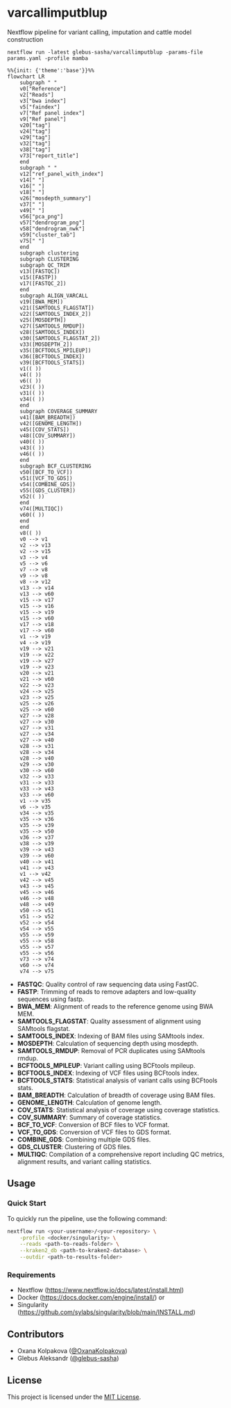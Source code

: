 # varcallimputblup
Nextflow pipeline for variant calling, imputation and cattle model construction

```
nextflow run -latest glebus-sasha/varcallimputblup -params-file params.yaml -profile mamba
```

```mermaid
%%{init: {'theme':'base'}}%%
flowchart LR
    subgraph " "
    v0["Reference"]
    v2["Reads"]
    v3["bwa index"]
    v5["faindex"]
    v7["Ref panel index"]
    v9["Ref panel"]
    v20["tag"]
    v24["tag"]
    v29["tag"]
    v32["tag"]
    v38["tag"]
    v73["report_title"]
    end
    subgraph " "
    v12["ref_panel_with_index"]
    v14[" "]
    v16[" "]
    v18[" "]
    v26["mosdepth_summary"]
    v37[" "]
    v49[" "]
    v56["pca_png"]
    v57["dendrogram_png"]
    v58["dendrogram_nwk"]
    v59["cluster_tab"]
    v75[" "]
    end
    subgraph clustering
    subgraph CLUSTERING
    subgraph QC_TRIM
    v13([FASTQC])
    v15([FASTP])
    v17([FASTQC_2])
    end
    subgraph ALIGN_VARCALL
    v19([BWA_MEM])
    v21([SAMTOOLS_FLAGSTAT])
    v22([SAMTOOLS_INDEX_2])
    v25([MOSDEPTH])
    v27([SAMTOOLS_RMDUP])
    v28([SAMTOOLS_INDEX])
    v30([SAMTOOLS_FLAGSTAT_2])
    v33([MOSDEPTH_2])
    v35([BCFTOOLS_MPILEUP])
    v36([BCFTOOLS_INDEX])
    v39([BCFTOOLS_STATS])
    v1(( ))
    v4(( ))
    v6(( ))
    v23(( ))
    v31(( ))
    v34(( ))
    end
    subgraph COVERAGE_SUMMARY
    v41([BAM_BREADTH])
    v42([GENOME_LENGTH])
    v45([COV_STATS])
    v48([COV_SUMMARY])
    v40(( ))
    v43(( ))
    v46(( ))
    end
    subgraph BCF_CLUSTERING
    v50([BCF_TO_VCF])
    v51([VCF_TO_GDS])
    v54([COMBINE_GDS])
    v55([GDS_CLUSTER])
    v52(( ))
    end
    v74([MULTIQC])
    v60(( ))
    end
    end
    v8(( ))
    v0 --> v1
    v2 --> v13
    v2 --> v15
    v3 --> v4
    v5 --> v6
    v7 --> v8
    v9 --> v8
    v8 --> v12
    v13 --> v14
    v13 --> v60
    v15 --> v17
    v15 --> v16
    v15 --> v19
    v15 --> v60
    v17 --> v18
    v17 --> v60
    v1 --> v19
    v4 --> v19
    v19 --> v21
    v19 --> v22
    v19 --> v27
    v19 --> v23
    v20 --> v21
    v21 --> v60
    v22 --> v23
    v24 --> v25
    v23 --> v25
    v25 --> v26
    v25 --> v60
    v27 --> v28
    v27 --> v30
    v27 --> v31
    v27 --> v34
    v27 --> v40
    v28 --> v31
    v28 --> v34
    v28 --> v40
    v29 --> v30
    v30 --> v60
    v32 --> v33
    v31 --> v33
    v33 --> v43
    v33 --> v60
    v1 --> v35
    v6 --> v35
    v34 --> v35
    v35 --> v36
    v35 --> v39
    v35 --> v50
    v36 --> v37
    v38 --> v39
    v39 --> v43
    v39 --> v60
    v40 --> v41
    v41 --> v43
    v1 --> v42
    v42 --> v45
    v43 --> v45
    v45 --> v46
    v46 --> v48
    v48 --> v49
    v50 --> v51
    v51 --> v52
    v52 --> v54
    v54 --> v55
    v55 --> v59
    v55 --> v58
    v55 --> v57
    v55 --> v56
    v73 --> v74
    v60 --> v74
    v74 --> v75
```

- **FASTQC**: Quality control of raw sequencing data using FastQC.
- **FASTP**: Trimming of reads to remove adapters and low-quality sequences using fastp.
- **BWA_MEM**: Alignment of reads to the reference genome using BWA MEM.
- **SAMTOOLS_FLAGSTAT**: Quality assessment of alignment using SAMtools flagstat.
- **SAMTOOLS_INDEX**: Indexing of BAM files using SAMtools index.
- **MOSDEPTH**: Calculation of sequencing depth using mosdepth.
- **SAMTOOLS_RMDUP**: Removal of PCR duplicates using SAMtools rmdup.
- **BCFTOOLS_MPILEUP**: Variant calling using BCFtools mpileup.
- **BCFTOOLS_INDEX**: Indexing of VCF files using BCFtools index.
- **BCFTOOLS_STATS**: Statistical analysis of variant calls using BCFtools stats.
- **BAM_BREADTH**: Calculation of breadth of coverage using BAM files.
- **GENOME_LENGTH**: Calculation of genome length.
- **COV_STATS**: Statistical analysis of coverage using coverage statistics.
- **COV_SUMMARY**: Summary of coverage statistics.
- **BCF_TO_VCF**: Conversion of BCF files to VCF format.
- **VCF_TO_GDS**: Conversion of VCF files to GDS format.
- **COMBINE_GDS**: Combining multiple GDS files.
- **GDS_CLUSTER**: Clustering of GDS files.
- **MULTIQC**: Compilation of a comprehensive report including QC metrics, alignment results, and variant calling statistics.

## Usage

### Quick Start

To quickly run the pipeline, use the following command:

```bash
nextflow run <your-username>/<your-repository> \
    -profile <docker/singularity> \
    --reads <path-to-reads-folder> \
    --kraken2_db <path-to-kraken2-database> \
    --outdir <path-to-results-folder>
```

### Requirements

- Nextflow (https://www.nextflow.io/docs/latest/install.html)
- Docker (https://docs.docker.com/engine/install/) or
- Singularity (https://github.com/sylabs/singularity/blob/main/INSTALL.md)

## Contributors

- Oxana Kolpakova ([@OxanaKolpakova](https://github.com/OxanaKolpakova))
- Glebus Aleksandr ([@glebus-sasha](https://github.com/glebus-sasha/))

## License

This project is licensed under the [MIT License](LICENSE).

